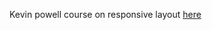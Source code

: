Kevin powell course on responsive layout [here](https://courses.kevinpowell.co/conquering-responsive-layouts)